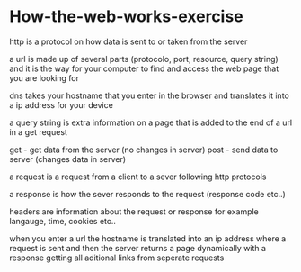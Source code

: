 # How-the-web-works-exercise

http is a protocol on how data is sent to or taken from the  server

a url is made up of several parts (protocolo, port, resource, query string) and it is the way for your computer to find and access the web page that you are looking for

dns takes your hostname that you enter in the browser and translates it into a ip address for your device

a query string is extra information on a page that is added to the end of a url in a get request

get - get data from the server (no changes in server)
post - send data to server (changes data in server)

a request is a request from a client to a sever following http protocols

a response is how the sever responds to the request (response code etc..)

headers are information about the request or response for example langauge, time, cookies etc..

when you enter a url the hostname is translated into an ip address where a request is sent and then the server returns a page dynamically with a response getting all aditional links from seperate requests





